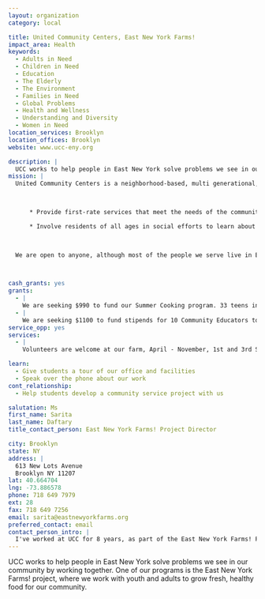 ```yaml
---
layout: organization
category: local

title: United Community Centers, East New York Farms!
impact_area: Health
keywords: 
  - Adults in Need
  - Children in Need
  - Education
  - The Elderly
  - The Environment
  - Families in Need
  - Global Problems
  - Health and Wellness
  - Understanding and Diversity
  - Women in Need
location_services: Brooklyn
location_offices: Brooklyn
website: www.ucc-eny.org

description: |
  UCC works to help people in East New York solve problems we see in our community by working together. One of our programs is the East New York Farms! project, where  we work with youth and adults to grow fresh, healthy food for our community.
mission: |
  United Community Centers is a neighborhood-based, multi generational, multi service organization that seeks to:

  

      * Provide first-rate services that meet the needs of the community

      * Involve residents of all ages in social efforts to learn about and resolve community problems

  

  We are open to anyone, although most of the people we serve live in East New York. We strive to create programs that recognize and value the "richness of difference" within both our community and the world at large.

  

cash_grants: yes
grants: 
  - |
    We are seeking $990 to fund our Summer Cooking program. 33 teens in our internship program (ages 13-18) rotate through cooking lunch for the rest of the group, using fresh and affordable ingredients from our farm, and learning how to prepare their own affordable, healthy meals. 9 weekly lunches throughout the summer cost about $110 each.
  - |
    We are seeking $1100 to fund stipends for 10 Community Educators to lead cooking demonstrations at Women, Infants, and Children (WIC) centers throughout East New York. Community Educators are residents who are trained in teaching about healthy, seasonal eating and where to find fresh food in our community. They lead demonstrations at WIC centers inform women with young children about our farmers market.
service_opp: yes
services: 
  - |
    Volunteers are welcome at our farm, April - November, 1st and 3rd Saturdays of each month, 10am - 2pm

learn: 
  - Give students a tour of our office and facilities
  - Speak over the phone about our work
cont_relationship: 
  - Help students develop a community service project with us

salutation: Ms
first_name: Sarita
last_name: Daftary
title_contact_person: East New York Farms! Project Director

city: Brooklyn
state: NY
address: |
  613 New Lots Avenue  
  Brooklyn NY 11207
lat: 40.664704
lng: -73.886578
phone: 718 649 7979
ext: 28
fax: 718 649 7256
email: sarita@eastnewyorkfarms.org
preferred_contact: email
contact_person_intro: |
  I've worked at UCC for 8 years, as part of the East New York Farms! Project. We were so honored when last year PS 13, a school close by in East New York, chose us for their Penny Harvest.
---
```

UCC works to help people in East New York solve problems we see in our community by working together. One of our programs is the East New York Farms! project, where  we work with youth and adults to grow fresh, healthy food for our community.